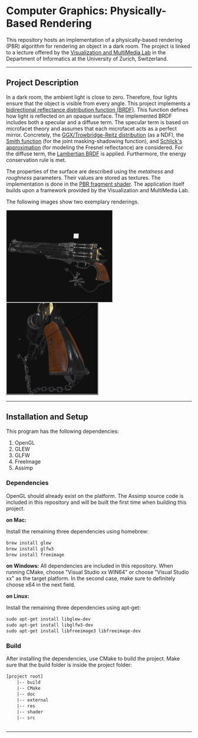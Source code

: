 # Computer Graphics: Physically-Based Rendering

This repository hosts an implementation of a physically-based rendering (PBR) algorithm for rendering an object in a dark room. The project is linked to a lecture offered by the [Visualization and MultiMedia Lab](https://www.ifi.uzh.ch/en/vmml/teaching.html) in the Department of Informatics at the University of Zurich, Switzerland.

---
## Project Description
In a dark room, the ambient light is close to zero. Therefore, four lights ensure that the object is visible from every angle. This project implements a [bidirectional reflectance distribution function (BRDF)](https://en.wikipedia.org/wiki/Bidirectional_reflectance_distribution_function). This function defines how light is reflected on an opaque surface. The implemented BRDF includes both a specular and a diffuse term. The specular term is based on microfacet theory and assumes that each microfacet acts as a perfect mirror. Concretely, the [GGX/Trowbridge-Reitz distribution](https://learnopengl.com/PBR/Theory) (as a NDF), the [Smith function](https://learnopengl.com/PBR/Theory) (for the joint masking-shadowing function), and [Schlick's approximation](https://learnopengl.com/PBR/Theory) (for modeling the Fresnel reflectance) are considered. For the diffuse term, the [Lambertian BRDF](https://learnopengl.com/PBR/Theory) is applied. Furthermore, the energy conservation rule is met. 

The properties of the surface are described using the *metalness* and *roughness* parameters. Their values are stored as textures. The implementation is done in the [PBR fragment shader](https://github.com/miksut/physically_based_rendering/blob/main/shader/pbr.frag). The application itself builds upon a framework provided by the Visualization and MultiMedia Lab.

The following images show two exemplary renderings.

<img
    src="/res/pbr_1.png"
    height="250"
    align="left">
    
<img
    src="/res/pbr_2.png"
    height="250"> 


---

## Installation and Setup
This program has the following dependencies:

 1. OpenGL
 2. GLEW
 3. GLFW
 4. FreeImage
 5. Assimp

### Dependencies
OpenGL should already exist on the platform. The Assimp source code is included in this repository and will be built the first time when building this project.

**on Mac:**

Install the remaining three dependencies using homebrew:
```
brew install glew
brew install glfw3
brew install freeimage
```

**on Windows:**
All dependencies are included in this repository. When running CMake, choose "Visual Studio xx WIN64" or choose "Visual Studio xx" as the target platform. In the second case, make sure to definitely choose x64 in the next field.

**on Linux:**

Install the remaining three dependencies using apt-get:
```
sudo apt-get install libglew-dev
sudo apt-get install libglfw3-dev
sudo apt-get install libfreeimage3 libfreeimage-dev
```

### Build
After installing the dependencies, use CMake to build the project. Make sure that the build folder is inside the project folder:

```
[project root]
	|-- build
	|-- CMake
	|-- doc
	|-- external
	|-- res
	|-- shader
	|-- src
	
```
---
